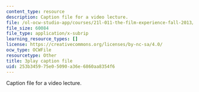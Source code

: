 ```yaml
---
content_type: resource
description: Caption file for a video lecture.
file: /ol-ocw-studio-app/courses/21l-011-the-film-experience-fall-2013/253b345975e05090a36e6860aa8354f6_lbtrbE_kK_Q.vtt
file_size: 60084
file_type: application/x-subrip
learning_resource_types: []
license: https://creativecommons.org/licenses/by-nc-sa/4.0/
ocw_type: OCWFile
resourcetype: Other
title: 3play caption file
uid: 253b3459-75e0-5090-a36e-6860aa8354f6
---
```

Caption file for a video lecture.